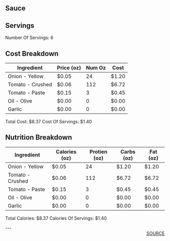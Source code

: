 ## Sauce
## Servings
Number Of Servings: 6
## Cost Breakdown
| Ingredient | Price (oz) | Num Oz | Cost |
| ------------ | ------------ | ------------ | ------------ |
| Onion - Yellow | $0.05 | 24 | $1.20 |
| Tomato - Crushed | $0.06 | 112 | $6.72 |
| Tomato - Paste | $0.15 | 3 | $0.45 |
| Oil - Olive | $0.00 | 0 | $0.00 |
| Garlic | $0.00 | 0 | $0.00 |

Total Cost: $8.37
Cost Of Servings: $1.40
## Nutrition Breakdown
| Ingredient | Calories (oz) | Protien (oz) | Carbs (oz) | Fat (oz) |
| ------------ | ------------ | ------------ | ------------ | ------------ |
| Onion - Yellow | $0.05 | 24 | $1.20 | $1.20 |
| Tomato - Crushed | $0.06 | 112 | $6.72 | $6.72 |
| Tomato - Paste | $0.15 | 3 | $0.45 | $0.45 |
| Oil - Olive | $0.00 | 0 | $0.00 | $0.00 |
| Garlic | $0.00 | 0 | $0.00 | $0.00 |

Total Calories: $8.37
Calories Of Servings: $1.40
<div style='page-break-after: always;'></div>
---
<div style='page-break-after: always;'></div>
<div style='text-align: right'>
<a href='https://docs.google.com/spreadsheets/d/e/2PACX-1vSAyak9YlStJt0W2QiXNHVF8FODXyzkGh0HTz9XkhPPqGQ7IycIP1MG9gofJCHmb8c_vAcLKiqcYQXQ/pub?output=xlsx'>SOURCE</a>
</div>
